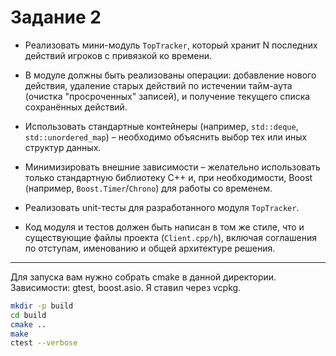 # Задание 2

* Реализовать мини-модуль `TopTracker`, который хранит N последних действий игроков с привязкой ко времени.


* В модуле должны быть реализованы операции: добавление нового действия, удаление старых действий по истечении тайм-аута (очистка "просроченных" записей), и получение текущего списка сохранённых действий.


* Использовать стандартные контейнеры (например, `std::deque`, `std::unordered_map`) – необходимо объяснить выбор тех или иных структур данных.


* Минимизировать внешние зависимости – желательно использовать только стандартную библиотеку C++ и, при необходимости, Boost (например, `Boost.Timer`/`Chrono`) для работы со временем.


* Реализовать unit-тесты для разработанного модуля `TopTracker`.


* Код модуля и тестов должен быть написан в том же стиле, что и существующие файлы проекта (`Client.cpp/h`), включая соглашения по отступам, именованию и общей архитектуре решения.

___

Для запуска вам нужно собрать cmake в данной директории. Зависимости: gtest, boost.asio.
Я ставил через vcpkg.

```bash
mkdir -p build
cd build
cmake ..
make
ctest --verbose
```
